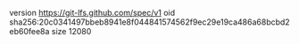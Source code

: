 version https://git-lfs.github.com/spec/v1
oid sha256:20c0341497bbeb8941e8f044841574562f9ec29e19ca486a68bcbd2eb60fee8a
size 12080
